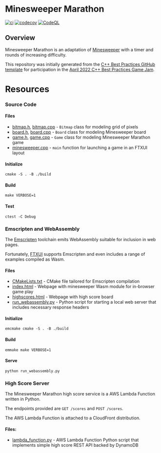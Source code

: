 # Minesweeper Marathon

[![ci](https://github.com/ebarlas/minesweeper_ftxui/actions/workflows/ci.yml/badge.svg)](https://github.com/ebarlas/minesweeper_ftxui/actions/workflows/ci.yml)
[![codecov](https://codecov.io/gh/ebarlas/minesweeper_ftxui/branch/main/graph/badge.svg)](https://codecov.io/gh/ebarlas/minesweeper_ftxui)
[![CodeQL](https://github.com/ebarlas/minesweeper_ftxui/actions/workflows/codeql-analysis.yml/badge.svg)](https://github.com/ebarlas/minesweeper_ftxui/actions/workflows/codeql-analysis.yml)

## Overview
Minesweeper Marathon is an adaptation of [Minesweeper](https://en.wikipedia.org/wiki/Microsoft_Minesweeper)
with a timer and rounds of increasing difficulty.

This repository was initially generated from the [C++ Best Practices GitHub template](https://github.com/cpp-best-practices/ftxui_template) 
for participation in the [April 2022 C++ Best Practices Game Jam](https://github.com/cpp-best-practices/game_jam/tree/main/Jam1_April_2022).

# Resources

### Source Code

#### Files

* [bitmap.h](src/bitmap.h), [bitmap.cpp](src/bitmap.cpp) - `Bitmap` class for modeling grid of pixels
* [board.h](src/board.h), [board.cpp](src/board.cpp) - `Board` class for modeling Minesweeper board
* [game.h](src/game.h), [game.cpp](src/game.cpp) - `Game` class for modeling Minesweeper Marathon game
* [minesweeper.cpp](src/minesweeper.cpp) - `main` function for launching a game in an FTXUI layout

#### Initialize
```
cmake -S . -B ./build
```

#### Build
```
make VERBOSE=1
```

#### Test
```
ctest -C Debug
```

### Emscripten and WebAssembly

The [Emscripten](https://emscripten.org/) toolchain emits WebAssembly suitable for inclusion in web pages.

Fortunately, [FTXUI](https://github.com/ArthurSonzogni/FTXUI/) supports Emscripten and even includes a range of examples compiled as Wasm. 

#### Files

* [CMakeLists.txt](emscripten/CMakeLists.txt) - CMake file tailored for Emscripten compilation
* [index.html](emscripten/index.html) - Webpage with minesweeper Wasm module for in-browser game play
* [highscores.html](emscripten/highscores.html) - Webpage with high score board
* [run_webassembly.py](emscripten/run_webassembly.py) - Python script for starting a local web server that includes necessary response headers

#### Initialize
```
emcmake cmake -S . -B ./build
```

#### Build
```
emmake make VERBOSE=1
```

#### Serve
```
python run_webassembly.py
```

### High Score Server

The Minesweeper Marathon high score service is a AWS Lambda Function written in Python.

The endpoints provided are `GET /scores` and `POST /scores`.

The AWS Lambda Function is attached to a CloudFront distribution.

#### Files:

* [lambda_function.py](server/lambda_function.py) - AWS Lambda Function Python script that implements simple high score REST API backed by DynamoDB